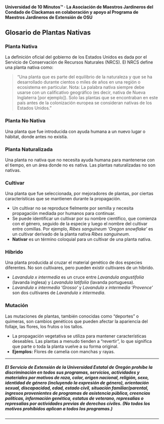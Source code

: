 #### Universidad de 10 Minutos™ · La Asociación de Maestros Jardineros del Condado de Clackamas en colaboración y apoyo al Programa de Maestros Jardineros de Extensión de OSU

## Glosario de Plantas Nativas

### Planta Nativa

La definición oficial del gobierno de los Estados Unidos es dada por el Servicio de Conservación de Recursos Naturales (NRCS). El NRCS define una planta nativa como:

> “Una planta que es parte del equilibrio de la naturaleza y que se ha desarrollado durante cientos o miles de años en una región o ecosistema en particular. Nota: La palabra nativa siempre debe usarse con un calificativo geográfico (es decir, nativa de Nueva Inglaterra [por ejemplo]). Solo las plantas que se encontraban en este país antes de la colonización europea se consideran nativas de los Estados Unidos.”

### Planta No Nativa

Una planta que fue introducida con ayuda humana a un nuevo lugar o hábitat, donde antes no existía.

### Planta Naturalizada

Una planta no nativa que no necesita ayuda humana para mantenerse con el tiempo, en un área donde no es nativa. Las plantas naturalizadas no son nativas.

### Cultivar

Una planta que fue seleccionada, por mejoradores de plantas, por ciertas características que se mantienen durante la propagación.

- Un cultivar no se reproduce fielmente por semilla y necesita propagación mediada por humanos para continuar.
- Se puede identificar un cultivar por su nombre científico, que comienza con el género, seguido de la especie y luego el nombre del cultivar entre comillas. Por ejemplo, *Ribes sanguineum ‘Oregon snowflake’* es un cultivar derivado de la planta nativa *Ribes sanguineum*.
- **Nativar** es un término coloquial para un cultivar de una planta nativa.

### Híbrido

Una planta producida al cruzar el material genético de dos especies diferentes. No son cultivares, pero pueden existir cultivares de un híbrido.

- *Lavandula x intermedia* es un cruce entre *Lavandula angustifolia* (lavanda inglesa) y *Lavandula latifolia* (lavanda portuguesa).
- *Lavandula x intermedia ‘Grosso’* y *Lavandula x intermedia ‘Provence’* son dos cultivares de *Lavandula x intermedia*.

### Mutación

Las mutaciones de plantas, también conocidas como “deportes” o quimeras, son cambios genéticos que pueden afectar la apariencia del follaje, las flores, los frutos o los tallos.

- La propagación vegetativa se utiliza para mantener características deseables. Las plantas a menudo tienden a “revertir”, lo que significa que parte o toda la planta vuelve a su forma original.
- **Ejemplos:** Flores de camelia con manchas y rayas.

---

##### El Servicio de Extensión de la Universidad Estatal de Oregón prohíbe la discriminación en todos sus programas, servicios, actividades y materiales por motivos de raza, color, origen nacional, religión, sexo, identidad de género (incluyendo la expresión de género), orientación sexual, discapacidad, edad, estado civil, situación familiar/parental, ingresos provenientes de programas de asistencia pública, creencias políticas, información genética, estatus de veterano, represalias o represalias por actividades previas de derechos civiles. (No todos los motivos prohibidos aplican a todos los programas.)
---